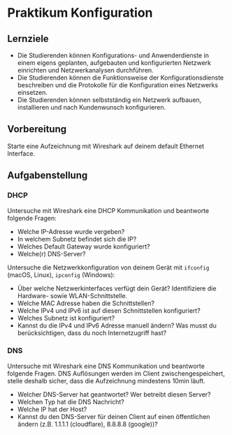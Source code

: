 # Praktikum Konfiguration
## Lernziele
- Die Studierenden können Konfigurations- und Anwenderdienste in einem eigens geplanten, aufgebauten und konfigurierten Netzwerk einrichten und Netzwerkanalysen durchführen.
- Die Studierenden können die Funktionsweise der Konfigurationsdienste beschreiben und die Protokolle für die Konfiguration eines Netzwerks einsetzen.
- Die Studierenden können selbstständig ein Netzwerk aufbauen, installieren und nach Kundenwunsch konfigurieren.

## Vorbereitung
Starte eine Aufzeichnung mit Wireshark auf deinem default Ethernet Interface.

## Aufgabenstellung
### DHCP
Untersuche mit Wireshark eine DHCP Kommunikation und beantworte folgende Fragen:
- Welche IP-Adresse wurde vergeben?
- In welchem Subnetz befindet sich die IP? 
- Welches Default Gateway wurde konfiguriert?
- Welche(r) DNS-Server?

Untersuche die Netzwerkkonfiguration von deinem Gerät mit `ifconfig` (macOS, Linux), `ipconfig` (Windows):
- Über welche Netzwerkinterfaces verfügt dein Gerät? Identifiziere die Hardware- sowie WLAN-Schnittstelle.
- Welche MAC Adresse haben die Schnittstellen?
- Welche IPv4 und IPv6 ist auf diesen Schnittstellen konfiguriert?
- Welches Subnetz ist konfiguriert?
- Kannst du die IPv4 und IPv6 Adresse manuell ändern? Was musst du berücksichtigen, dass du noch Internetzugriff hast?

### DNS
Untersuche mit Wireshark eine DNS Kommunikation und beantworte folgende Fragen.
DNS Auflösungen werden im Client zwischengespeichert, stelle deshalb sicher, dass die Aufzeichnung mindestens 10min läuft.
- Welcher DNS-Server hat geantwortet? Wer betreibt diesen Server?
- Welchen Typ hat die DNS Nachricht?
- Welche IP hat der Host?
- Kannst du den DNS-Server für deinen Client auf einen öffentlichen ändern (z.B. 1.1.1.1 (cloudflare), 8.8.8.8 (google))?